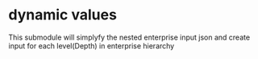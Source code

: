 # dynamic values

This submodule will simplyfy the nested enterprise input json and create input for each level(Depth) in enterprise hierarchy
